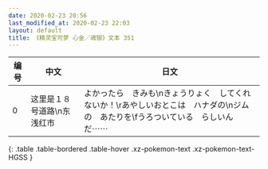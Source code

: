```yaml
---
date: 2020-02-23 20:56
last_modified_at: 2020-02-23 22:03
layout: default
title: 《精灵宝可梦 心金／魂银》文本 351
---
```

| 编号 | 中文 | 日文 |
| ---- | ---- | ---- |
| 0 | 这里是１８号道路\n东　浅红市 | よかったら　きみも\nきょうりょく　してくれないか！\rあやしいおとこは　ハナダの\nジムの　あたりを\fうろついている　らしいんだ⋯⋯ |
{: .table .table-bordered .table-hover .xz-pokemon-text .xz-pokemon-text-HGSS }